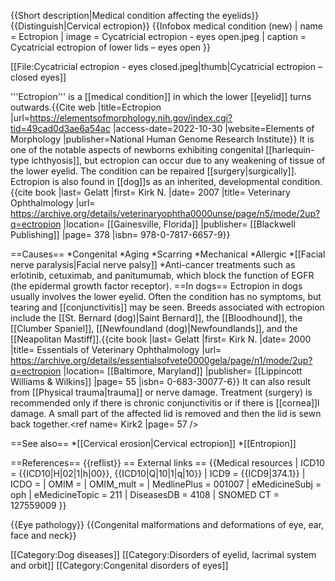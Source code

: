 {{Short description|Medical condition affecting the eyelids}}
{{Distinguish|Cervical ectropion}}
{{Infobox medical condition (new)
| name = Ectropion
| image = Cycatricial ectropion - eyes open.jpeg
| caption = Cycatricial ectropion of lower lids – eyes open
}}

[[File:Cycatricial ectropion - eyes closed.jpeg|thumb|Cycatricial ectropion – closed eyes]]

'''Ectropion''' is a [[medical condition]] in which the lower [[eyelid]] turns outwards.<ref>{{Cite web |title=Ectropion |url=https://elementsofmorphology.nih.gov/index.cgi?tid=49cad0d3ae6a54ac |access-date=2022-10-30 |website=Elements of Morphology |publisher=National Human Genome Research Institute}}</ref> It is one of the notable aspects of newborns exhibiting congenital [[harlequin-type ichthyosis]], but ectropion can occur due to any weakening of tissue of the lower eyelid. The condition can be repaired [[surgery|surgically]]. Ectropion is also found in [[dog]]s as an inherited, developmental condition.<ref name = Kirk>{{cite book |last= Gelatt |first= Kirk N. |date= 2007 |title= Veterinary Ophthalmology |url= https://archive.org/details/veterinaryophtha0000unse/page/n5/mode/2up?q=ectropion |location= [[Gainesville, Florida]] |publisher= [[Blackwell Publishing]] |page= 378 |isbn= 978-0-7817-6657-9}}</ref>

==Causes==
*Congenital
*Aging
*Scarring
*Mechanical
*Allergic
*[[Facial nerve paralysis|Facial nerve palsy]]
*Anti-cancer treatments such as erlotinib, cetuximab, and panitumumab, which block the function of EGFR (the epidermal growth factor receptor).
==In dogs==
Ectropion in dogs usually involves the lower eyelid. Often the condition has no symptoms, but tearing and [[conjunctivitis]] may be seen. Breeds associated with ectropion include the [[St. Bernard (dog)|Saint Bernard]], the [[Bloodhound]], the [[Clumber Spaniel]], [[Newfoundland (dog)|Newfoundlands]], and the [[Neapolitan Mastiff]].<ref name= Kirk2>{{cite book |last= Gelatt |first= Kirk N. |date= 2000 |title= Essentials of Veterinary Ophthalmology |url= https://archive.org/details/essentialsofvete0000gela/page/n1/mode/2up?q=ectropion |location= [[Baltimore, Maryland]] |publisher= [[Lippincott Williams & Wilkins]] |page= 55 |isbn= 0-683-30077-6}}</ref> It can also result from [[Physical trauma|trauma]] or nerve damage. Treatment (surgery) is recommended only if there is chronic conjunctivitis or if there is [[cornea]]l damage. A small part of the affected lid is removed and then the lid is sewn back together.<ref name= Kirk2 |page= 57 />

==See also==
*[[Cervical erosion|Cervical ectropion]]
*[[Entropion]]

==References==
{{reflist}}
== External links ==
{{Medical resources
| ICD10           = {{ICD10|H|02|1|h|00}}, {{ICD10|Q|10|1|q|10}}
| ICD9            = {{ICD9|374.1}}
| ICDO            = 
| OMIM            = 
| OMIM_mult       = 
| MedlinePlus     = 001007
| eMedicineSubj   = oph
| eMedicineTopic  = 211
| DiseasesDB      = 4108
| SNOMED CT       = 127559009
}}

{{Eye pathology}}
{{Congenital malformations and deformations of eye, ear, face and neck}}

[[Category:Dog diseases]]
[[Category:Disorders of eyelid, lacrimal system and orbit]]
[[Category:Congenital disorders of eyes]]